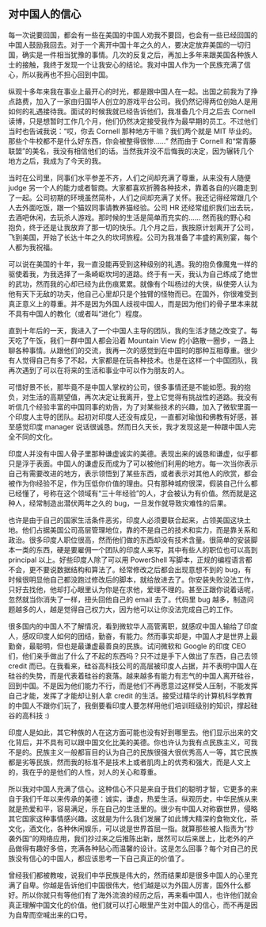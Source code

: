 ## 对中国人的信心

每一次说要回国，都会有一些在美国的中国人劝我不要回，也会有一些已经回国的中国人鼓励我回去。对于一个离开中国十年之久的人，要决定放弃美国的一切归国，确实是一件相当犹豫的事情。几次的反复之后，再加上多年来跟美国各种族人士的接触，我终于发现一个让我安心的结论。我对中国人作为一个民族充满了信心，所以我再也不担心回到中国。

纵观十多年来我在事业上最开心的时光，都是跟中国人在一起。出国之前我为了挣点路费，加入了一家由归国华人创立的游戏平台公司。我仍然记得两位创始人是用如何的礼遇接待我。面试的时候我就已经告诉他们，我准备几个月之后去 Cornell 读博，只是想暂时工作几个月，他们仍然决定接受我作为最早期的员工。不过他们当时也告诫我说：“哎，你去 Cornell 那种地方干嘛？我们两个就是 MIT 毕业的。那些个牛校都不是什么好东西，你会被整得很惨……” 然而由于 Cornell 和“常青藤联盟”的美名，我没有相信他们的话。当然我并没不后悔我的决定，因为辗转几个地方之后，我成为了今天的我。

当时在公司里，同事们水平参差不齐，人们之间却充满了尊重，从来没有人随便 judge 另一个人的能力或者智商。大家都喜欢折腾各种技术，靠着各自的兴趣走到了一起。公司初期的环境虽然简朴，人们之间却充满了关怀。我还记得经常跟几个人去外面吃饭，跟一个猫奴同事请教养猫经验。公司 HR 还经常组织我们出去玩，去酒吧休闲，去玩杀人游戏。那时候的生活是简单而充实的…… 然而我的野心和抱负，终于还是让我放弃了那一切的快乐。几个月之后，我按原计划离开了公司，飞到美国，开始了长达十年之久的坎坷旅程。公司为我准备了丰盛的离别宴，每个人都为我祝福。

可以说在美国的十年，我一直没能再受到这种级别的礼遇。我的抱负像魔鬼一样的驱使着我，为我选择了一条崎岖坎坷的道路。终于有一天，我认为自己练成了绝世的武功，然而我的心却已经为此伤痕累累。就像有个叫杨过的大侠，纵使旁人认为他有天下无敌的功夫，他自己心里却只是个独臂的怪物而已。在国外，你很难受到真正意义上的尊重。并不是因为外国人歧视中国人，而是因为他们的骨子里本来就不具有中国人的教化（或者叫“进化”）程度。

直到十年后的一天，我进入了一个中国人主导的团队，我的生活才随之改变了。每天吃了午饭，我们一群中国人都会沿着 Mountain View 的小路散一圈步，一路上聊各种事情。从跟他们的交流，我再一次的感觉到在中国时的那种互相尊重。很少有人觉得自己有多了不起，大家都是在玩各种技术。也是在这样一个中国团队，我再次遇到了可以在将来的生活和事业中可以作为朋友的人。

可惜好景不长，那毕竟不是中国人掌权的公司，很多事情还是不能如愿。我的抱负，对生活的高期望值，再次决定让我离开，登上它觉得有挑战性的道路。我没有听信几个经验丰富的中国同事的劝告，为了对某些技术的兴趣，加入了微软里面一个印度人主导的团队。起初对印度人还没有成见，一直都对瑜伽和佛教有好感，甚至感觉印度 manager 说话很诚恳。然而日久天长，我才发现这是一种跟中国人完全不同的文化。

印度人并没有中国人骨子里那种谦虚诚实的美德。表现出来的诚恳和谦虚，似乎都只是浮于表面。中国人的谦虚反而成为了可以被他们利用的地方。每一次当你表示自己有需要改进的地方，表示领悟到了某些东西，或者表示对其他人的欣赏，都会被作为你经验不足，作为压低你价值的理由。只有那种城府很深，假装自己什么都已经懂了，号称在这个领域有“三十年经验”的人，才会被认为有价值。然而就是这种人，经常制造出潜伏两年之久的 bug，一旦发作就导致灾难性的后果。

也许是由于自己的国家生活条件恶劣，印度人必须要联合起来，占领美国这块土地。他们占据美国公司高层管理地位，靠的不是自己的技术和实力，而是靠关系和政治。很多印度人职位很高，然而他们做的东西却没有技术含量。很简单的安装脚本一类的东西，硬是要雇佣一个团队的印度人来写，其中有些人的职位也可以高到 principal 以上。好些印度人除了可以用 PowerShell 写脚本，正规的编程语言都不会，更不要说数据结构和算法了。经常修改之后都会出现意想不到的 bug，有时候很明显他自己都没跑过修改后的脚本，就给放进去了。你安装失败没法工作，只好去找他，他却打心眼里认为你是在求他，爱理不理的。甚至正跟你说着话呢，忽然就当你消失了一样，扭头回他自己的 email 去了。代码里 bug 越多，制造问题越多的人，越是觉得自己权力大，因为他可以让你没法完成自己的工作。

很多国内的中国人不了解情况，看到微软华人高管离职，就感叹中国人输给了印度人，感叹印度人如何的团结，勤奋，有能力。然而事实却是，中国人才是世界上最勤奋，最聪明，但也是最谦虚最善良的民族。试问微软和 Google 的印度 CEO 们，他们亲手做出了什么了不起的东西吗？只不过是手下人做出了东西，自己去领 credit 而已。在我看来，硅谷高科技公司的高层被印度人占据，并不表明中国人在硅谷的失势，而是代表着硅谷的衰落。越来越多有能力有志气的中国人离开硅谷，回到中国。不是因为他们能力不行，而是他们不再愿意过这样受人压制，不能发挥自己才能，发挥了才能却让别人拿 credit 的生活。接受过精华的计算机科学教育的中国人不跟你们玩了，我倒要看印度人要怎样用他们培训班级别的知识，撑起硅谷的高科技 :)

印度人是如此，其它种族的人在这方面可能也没有好到哪里去。他们显示出来的文化背后，并不具有可以跟中国文化比美的美德。你也许认为我有点民族主义，可我不是的。民族主义一般都盲目的认为自己的民族很强大很优秀高人一等，其它民族都是劣等民族，然而我的标准不是技术上或者肌肉上的优秀和强大，而是人文上的，我在乎的是他们的人性，对人的关心和尊重。

所以我对中国人充满了信心。这种信心不只是来自于我们的聪明才智，它更多的来自于我们千年以来传承的美德：诚实，谦虚，热爱生活。纵观历史，中华民族从来就是热爱和平，容易满足，乐在自己的生活里的。很少有中国人对称霸世界，侵略其它国家这种事情感兴趣。这就是为什么我们发展了如此博大精深的食物文化，茶文化，酒文化，各种休闲娱乐，可以说是世界首屈一指。就算那些被人指责为“抄袭外国”的网络应用，我们抄过来之后推陈出新，居然可以后来居上，比老外的产品做得有趣好多倍，充满各种贴心而温馨的设计。这是怎么回事？每个对自己的民族没有信心的中国人，都应该思考一下自己真正的价值了。

曾经我们都被教唆，说我们中华民族是伟大的，然而结果却是很多中国人的心里充满了自卑。你越是告诉他们中国很伟大，他们越是以为外国人厉害，国外什么都好。所以你就只有等他们有了海外流浪的经历之后，再来看中国人，也许他们就会真正理解中国文化的价值。他们就可以打心眼里产生对中国人的信心，而不再是因为自卑而空喊出来的口号。
